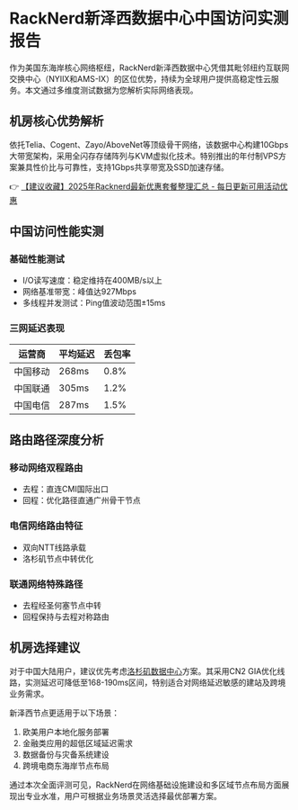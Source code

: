 # RackNerd新泽西数据中心中国访问实测报告

作为美国东海岸核心网络枢纽，RackNerd新泽西数据中心凭借其毗邻纽约互联网交换中心（NYIIX和AMS-IX）的区位优势，持续为全球用户提供高稳定性云服务。本文通过多维度测试数据为您解析实际网络表现。

## 机房核心优势解析
依托Telia、Cogent、Zayo/AboveNet等顶级骨干网络，该数据中心构建10Gbps大带宽架构，采用全闪存存储阵列与KVM虚拟化技术。特别推出的年付制VPS方案兼具性价比与可靠性，支持1Gbps共享带宽及SSD加速存储。

👉 [【建议收藏】2025年Racknerd最新优惠套餐整理汇总 - 每日更新可用活动优惠](https://bit.ly/Rack_Nerd)

## 中国访问性能实测
### 基础性能测试
- I/O读写速度：稳定维持在400MB/s以上
- 网络基准带宽：峰值达927Mbps
- 多线程并发测试：Ping值波动范围±15ms

### 三网延迟表现
| 运营商 | 平均延迟 | 丢包率 |
|--------|----------|--------|
| 中国移动 | 268ms   | 0.8%    | 
| 中国联通 | 305ms   | 1.2%    |
| 中国电信 | 287ms   | 1.5%    |

## 路由路径深度分析
### 移动网络双程路由
- 去程：直连CMI国际出口
- 回程：优化路径直通广州骨干节点

### 电信网络路由特征
- 双向NTT线路承载
- 洛杉矶节点中转优化

### 联通网络特殊路径
- 去程经圣何塞节点中转
- 回程保持与去程对称路由

## 机房选择建议
对于中国大陆用户，建议优先考虑[洛杉矶数据中心](https://bit.ly/Rack_Nerd)方案。其采用CN2 GIA优化线路，实测延迟可降低至168-190ms区间，特别适合对网络延迟敏感的建站及跨境业务需求。

新泽西节点更适用于以下场景：
1. 欧美用户本地化服务部署
2. 金融类应用的超低区域延迟需求
3. 数据备份与灾备系统建设
4. 跨境电商东海岸节点布局

通过本次全面评测可见，RackNerd在网络基础设施建设和多区域节点布局方面展现出专业水准，用户可根据业务场景灵活选择最优部署方案。